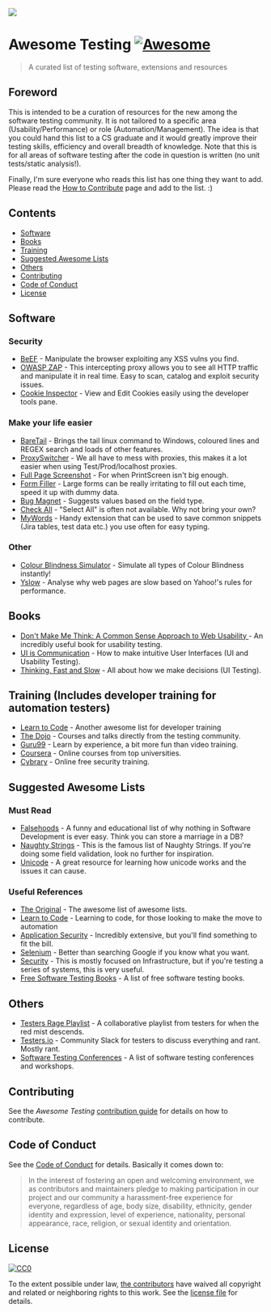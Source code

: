 ![](https://github.com/TheJambo/awesome-testing/blob/master/resources/AwesomeTesting.jpg?raw=true)
# Awesome Testing [![Awesome](https://cdn.rawgit.com/sindresorhus/awesome/d7305f38d29fed78fa85652e3a63e154dd8e8829/media/badge.svg)](https://github.com/sindresorhus/awesome)
> A curated list of testing software, extensions and resources

## Foreword
This is intended to be a curation of resources for the new among the software testing community. It is not tailored to a specific area (Usability/Performance) or role (Automation/Management). The idea is that you could hand this list to a CS graduate and it would greatly improve their testing skills, efficiency and overall breadth of knowledge. Note that this is for all areas of software testing after the code in question is written (no unit tests/static analysis!).

Finally, I'm sure everyone who reads this list has one thing they want to add. Please read the [How to Contribute](https://github.com/TheJambo/awesome-testing/blob/master/CONTRIBUTING.md) page and add to the list. :)

## Contents

- [Software](#software)
- [Books](#books)
- [Training](#training)
- [Suggested Awesome Lists](#suggested-awesome-lists)
- [Others](#Others)
- [Contributing](#contributing)
- [Code of Conduct](#code-of-conduct)
- [License](#license)


## Software

### Security
- [BeEF](http://beefproject.com/) - Manipulate the browser exploiting any XSS vulns you find.
- [OWASP ZAP](https://github.com/zaproxy/zaproxy) - This intercepting proxy allows you to see all HTTP traffic and manipulate it in real time. Easy to scan, catalog and exploit security issues.
- [Cookie Inspector](https://chrome.google.com/webstore/detail/cookie-inspector/jgbbilmfbammlbbhmmgaagdkbkepnijn) - View and Edit Cookies easily using the developer tools pane.

### Make your life easier
- [BareTail](https://www.baremetalsoft.com/baretail/) - Brings the tail linux command to Windows, coloured lines and REGEX search and loads of other features.
- [ProxySwitcher](https://chrome.google.com/webstore/detail/proxy-switcher-manager/onnfghpihccifgojkpnnncpagjcdbjod) - We all have to mess with proxies, this makes it a lot easier when using Test/Prod/localhost proxies.
- [Full Page Screenshot](https://chrome.google.com/webstore/detail/full-page-screen-capture/fdpohaocaechififmbbbbbknoalclacl) - For when PrintScreen isn't big enough.
- [Form Filler](https://chrome.google.com/webstore/detail/form-filler/bnjjngeaknajbdcgpfkgnonkmififhfo) - Large forms can be really irritating to fill out each time, speed it up with dummy data.
- [Bug Magnet](https://chrome.google.com/webstore/detail/bug-magnet/efhedldbjahpgjcneebmbolkalbhckfi) - Suggests values based on the field type.
- [Check All](https://chrome.google.com/webstore/detail/check-all/hcajloodonmplhncgandpgjgagckkdhn) - "Select All" is often not available. Why not bring your own?
- [MyWords](https://addons.mozilla.org/en-US/firefox/addon/mywords/) - Handy extension that can be used to save common snippets (Jira tables, test data etc.) you use often for easy typing.

### Other
- [Colour Blindness Simulator](https://altreus.github.io/colourblind/) - Simulate all types of Colour Blindness instantly!
- [Yslow](http://yslow.org/) - Analyse why web pages are slow based on Yahoo!'s rules for performance.

## Books
- [Don't Make Me Think: A Common Sense Approach to Web Usability ](https://www.amazon.co.uk/d/Books/Dont-Make-Me-Think-Usability/0321965515/) - An incredibly useful book for usability testing.
- [UI is Communication](https://www.amazon.co.uk/UI-Communication-Intuitive-Interfaces-Effective/dp/0123969808) - How to make intuitive User Interfaces (UI and Usability Testing).
- [Thinking, Fast and Slow](https://www.amazon.co.uk/Thinking-Fast-Slow-Daniel-Kahneman/dp/0141033576) - All about how we make decisions (UI Testing).

## Training (Includes developer training for automation testers)
- [Learn to Code](https://github.com/karlhorky/learn-to-program) - Another awesome list for developer training
- [The Dojo](https://dojo.ministryoftesting.com/) - Courses and talks directly from the testing community.
- [Guru99](http://www.guru99.com/) - Learn by experience, a bit more fun than video training.
- [Coursera](https://www.coursera.org/) - Online courses from top universities.
- [Cybrary](https://www.cybrary.it/) - Online free security training.


## Suggested Awesome Lists

### Must Read
- [Falsehoods](https://github.com/kdeldycke/awesome-falsehood) - A funny and educational list of why nothing in Software Development is ever easy. Think you can store a marriage in a DB?
- [Naughty Strings](https://github.com/minimaxir/big-list-of-naughty-strings) - This is the famous list of Naughty Strings. If you're doing some field validation, look no further for inspiration.
- [Unicode](https://github.com/jagracey/Awesome-Unicode) - A great resource for learning how unicode works and the issues it can cause.

### Useful References
- [The Original](https://github.com/sindresorhus/awesome) - The awesome list of awesome lists.
- [Learn to Code](https://github.com/karlhorky/learn-to-program) - Learning to code, for those looking to make the move to automation
- [Application Security](https://github.com/paragonie/awesome-appsec) - Incredibly extensive, but you'll find something to fit the bill.
- [Selenium](https://github.com/christian-bromann/awesome-selenium) - Better than searching Google if you know what you want.
- [Security](https://github.com/sbilly/awesome-security) - This is mostly focused on Infrastructure, but if you're testing a series of systems, this is very useful.
- [Free Software Testing Books](https://github.com/ligurio/free-software-testing-books/blob/master/free-software-testing-books.md) - A list of free software testing books.

## Others
- [Testers Rage Playlist](https://play.spotify.com/user/sanchezni/playlist/5yzT0HrymwEeO8ckqgkPiW) - A collaborative playlist from testers for when the red mist descends.
- [Testers.io](http://www.testers.io/) - Community Slack for testers to discuss everything and rant. Mostly rant.
- [Software Testing Conferences](http://testingconferences.org/) - A list of software testing conferences and workshops.

## Contributing
See the *Awesome Testing* [contribution guide](CONTRIBUTING.md) for details on how to contribute.

## Code of Conduct
See the [Code of Conduct](CODE-OF-CONDUCT.md) for details. Basically it comes down to:
>In the interest of fostering an open and welcoming environment, we as
contributors and maintainers pledge to making participation in our project and
our community a harassment-free experience for everyone, regardless of age, body
size, disability, ethnicity, gender identity and expression, level of experience,
nationality, personal appearance, race, religion, or sexual identity and orientation.


## License
[![CC0](http://mirrors.creativecommons.org/presskit/buttons/88x31/svg/cc-zero.svg)](https://creativecommons.org/publicdomain/zero/1.0/)

To the extent possible under law, [the
contributors](https://github.com/jagracey/Awesome-Unicode/graphs/contributors)
have waived all copyright and related or neighboring rights to this work. See the
[license file](LICENSE) for details.
